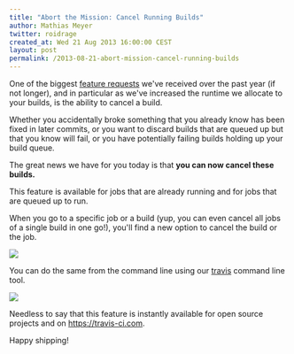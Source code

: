 ```yaml
---
title: "Abort the Mission: Cancel Running Builds"
author: Mathias Meyer
twitter: roidrage
created_at: Wed 21 Aug 2013 16:00:00 CEST
layout: post
permalink: /2013-08-21-abort-mission-cancel-running-builds
---
```

One of the biggest [feature
requests](https://github.com/travis-ci/travis-ci/issues/763) we've received over
the past year (if not longer), and in particular as we've increased the runtime
we allocate to your builds, is the ability to cancel a build.

Whether you accidentally broke something that you already know has been fixed in
later commits, or you want to discard builds that are queued up but that you
know will fail, or you have potentially failing builds holding up your build
queue.

The great news we have for you today is that **you can now cancel these
builds.**

This feature is available for jobs that are already running and for jobs that
are queued up to run.

When you go to a specific job or a build (yup, you can even cancel all jobs of a
single build in one go!), you'll find a new option to cancel the build or the
job.

![](http://s3itch.paperplanes.de/cancel_build_20130821_153811.jpg)

You can do the same from the command line using our
[travis](https://github.com/travis-ci/travis) command line tool.

![](http://s3itch.paperplanes.de/Screenshot_20130821_154058.jpg)

Needless to say that this feature is instantly available for open source
projects and on <https://travis-ci.com>.

Happy shipping!
